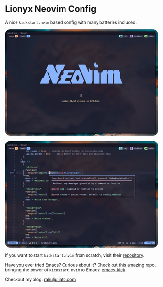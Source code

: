 # Lionyx Neovim Config

A nice `kickstart.nvim` based config with many batteries included.

![Demo01](doc/demo01.png)

![Demo02](doc/demo02.png)

If you want to start `kickstart.nvim` from scratch, visit their
[repository](https://github.com/nvim-lua/kickstart.nvim).

Have you ever tried Emacs? Curious about it? Check out this amazing repo,
bringing the power of `kickstart.nvim` to Emacs:
[emacs-kick](https://github.com/LionyxML/emacs-kick).

Checkout my blog: [rahuljuliato.com](https://rahuljuliato.com)
